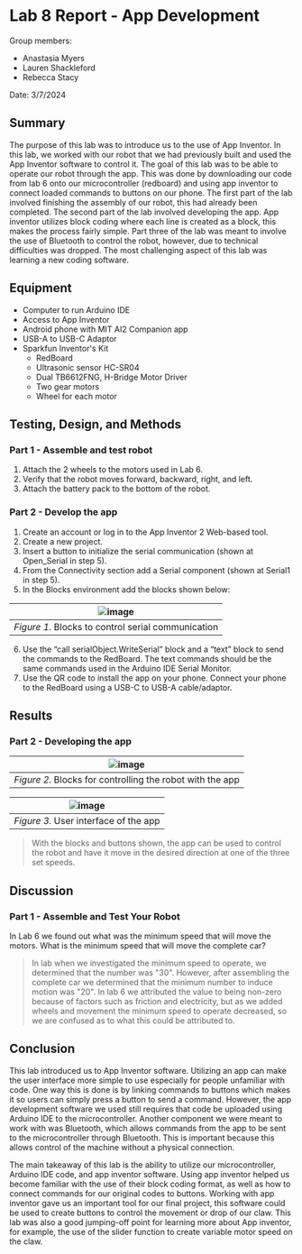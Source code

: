 # Lab 8 Report - App Development

Group members:
* Anastasia Myers
* Lauren Shackleford
* Rebecca Stacy

Date: 3/7/2024

## Summary
The purpose of this lab was to introduce us to the use of App Inventor. In this lab, we worked with our robot that we had previously built and used the App Inventor software to control it. The goal of this lab was to be able to operate our robot through the app. This was done by downloading our code from lab 6 onto our microcontroller (redboard) and using app inventor to connect loaded commands to buttons on our phone. The first part of the lab involved finishing the assembly of our robot, this had already been completed. The second part of the lab involved developing the app. App inventor utilizes block coding where each line is created as a block, this makes the process fairly simple. Part three of the lab was meant to involve the use of Bluetooth to control the robot, however, due to technical difficulties was dropped. The most challenging aspect of this lab was learning a new coding software.


## Equipment

- Computer to run Arduino IDE
- Access to App Inventor
- Android phone with MIT AI2 Companion app
- USB-A to USB-C Adaptor
- Sparkfun Inventor's Kit
  - RedBoard
  - Ultrasonic sensor HC-SR04
  - Dual TB6612FNG, H-Bridge Motor Driver
  - Two gear motors
  - Wheel for each motor

## Testing, Design, and Methods

### Part 1 - Assemble and test robot

1. Attach the 2 wheels to the motors used in Lab 6.
2. Verify that the robot moves forward, backward, right, and left.
3. Attach the battery pack to the bottom of the robot. 

### Part 2 - Develop the app

1. Create an account or log in to the App Inventor 2 Web-based tool.
2. Create a new project.
3. Insert a button to initialize the serial communication (shown at Open_Serial in step 5). 
4. From the Connectivity section add a Serial component (shown at Serial1 in step 5). 
5. In the Blocks environment add the blocks shown below:

|![image](https://github.com/Perc312/BAE305-SP24-Lab8/assets/156240511/21f9b9f8-94bd-4c2c-b6e4-191e4d5ae541)|
|:---:|
|*Figure 1.* Blocks to control serial communication|


6. Use the “call serialObject.WriteSerial” block and a “text” block to send the commands to the RedBoard. The text commands should be the same commands used in the Arduino IDE Serial Monitor. 
7. Use the QR code to install the app on your phone. Connect your phone to the RedBoard using a USB-C to USB-A cable/adaptor. 




## Results
### Part 2 - Developing the app

| ![image](https://github.com/Perc312/BAE305-SP24-Lab8/assets/156240511/15fb0448-7c61-4061-9785-303ec838a527) |
| :---: |
| *Figure 2.* Blocks for controlling the robot with the app |

| ![image](https://github.com/Perc312/BAE305-SP24-Lab8/assets/156240511/b9e9882f-3abb-4476-ba68-1d60237218d6) |
| :---: |
| *Figure 3.* User interface of the app |

> With the blocks and buttons shown, the app can be used to control the robot and have it move in the desired direction at one of the three set speeds.

## Discussion

### Part 1 - Assemble and Test Your Robot
In Lab 6 we found out what was the minimum speed that will move the motors. What is the minimum speed that will move the complete car?
> In lab when we investigated the minimum speed to operate, we determined that the number was "30". However, after assembling the complete car we determined that the minimum number to induce motion was "20". In lab 6 we attributed the value to being non-zero because of factors such as friction and electricity, but as we added wheels and movement the minimum speed to operate decreased, so we are confused as to what this could be attributed to.

## Conclusion

This lab introduced us to App Inventor software. Utilizing an app can make the user interface more simple to use especially for people unfamiliar with code. One way this is done is by linking commands to buttons which makes it so users can simply press a button to send a command. However, the app development software we used still requires that code be uploaded using Arduino IDE to the microcontroller. Another component we were meant to work with was Bluetooth, which allows commands from the app to be sent to the microcontroller through Bluetooth. This is important because this allows control of the machine without a physical connection.

The main takeaway of this lab is the ability to utilize our microcontroller, Arduino IDE code, and app inventor software. Using app inventor helped us become familiar with the use of their block coding format, as well as how to connect commands for our original codes to buttons. Working with app inventor gave us an important tool for our final project, this software could be used to create buttons to control the movement or drop of our claw. This lab was also a good jumping-off point for learning more about App inventor, for example, the use of the slider function to create variable motor speed on the claw. 

